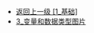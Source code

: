 - [返回上一级 [1_基础]](page/后端/JavaNote/2_Java(书栈)/2_快速入门/1_基础/)
- [3_变量和数据类型图片](page/后端/JavaNote/2_Java(书栈)/2_快速入门/1_基础/3_变量和数据类型图片/)
